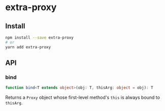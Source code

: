 # extra-proxy
## Install
```sh
npm install --save extra-proxy
# or
yarn add extra-proxy
```

## API
### bind
```ts
function bind<T extends object>(obj: T, thisArg: object = obj): T
```

Returns a `Proxy` object whose first-level method's `this` is always bound to `thisArg`.
